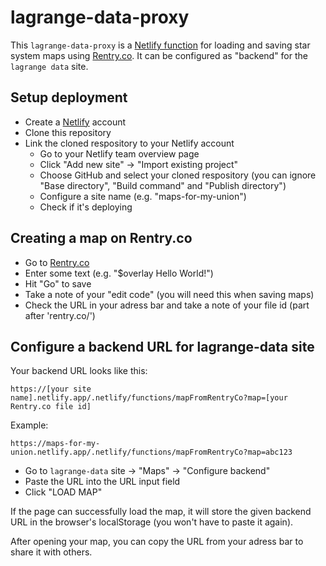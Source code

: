 # lagrange-data-proxy

This `lagrange-data-proxy` is a [Netlify function](https://www.netlify.com/products/functions/) for loading and saving star system maps using [Rentry.co](https://rentry.co/). It can be configured as "backend" for the `lagrange data` site.

## Setup deployment

- Create a [Netlify](https://www.netlify.com/) account
- Clone this repository
- Link the cloned respository to your Netlify account
  - Go to your Netlify team overview page
  - Click "Add new site" -> "Import existing project"
  - Choose GitHub and select your cloned respository (you can ignore "Base directory", "Build command" and "Publish directory")
  - Configure a site name (e.g. "maps-for-my-union")
  - Check if it's deploying

## Creating a map on Rentry.co

- Go to [Rentry.co](https://rentry.co/)
- Enter some text (e.g. "$overlay Hello World!")
- Hit "Go" to save
- Take a note of your "edit code" (you will need this when saving maps)
- Check the URL in your adress bar and take a note of your file id (part after 'rentry.co/')

## Configure a backend URL for lagrange-data site

Your backend URL looks like this:
```
https://[your site name].netlify.app/.netlify/functions/mapFromRentryCo?map=[your Rentry.co file id]
```

Example:
```
https://maps-for-my-union.netlify.app/.netlify/functions/mapFromRentryCo?map=abc123
```

- Go to `lagrange-data` site -> "Maps" -> "Configure backend"
- Paste the URL into the URL input field
- Click "LOAD MAP"

If the page can successfully load the map, it will store the given backend URL in the browser's localStorage (you won't have to paste it again).

After opening your map, you can copy the URL from your adress bar to share it with others.
